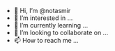 - 👋 Hi, I’m @notasmir
- 👀 I’m interested in ...
- 🌱 I’m currently learning ...
- 💞️ I’m looking to collaborate on ...
- 📫 How to reach me ...

<!---
notasmir/notasmir is a ✨ special ✨ repository because its `README.md` (this file) appears on your GitHub profile.
You can click the Preview link to take a look at your changes.
--->
